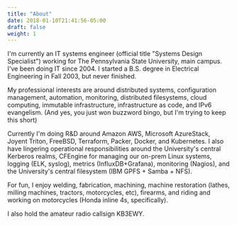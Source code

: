 ```yaml
---
title: "About"
date: 2018-01-10T21:41:56-05:00
draft: false
weight: 1
---
```

I'm currently an IT systems engineer (official title "Systems Design Specialist") working for The Pennsylvania State University, main campus. I've been doing IT since 2004. I started a B.S. degree in Electrical Engineering in Fall 2003, but never finished.

My professional interests are around distributed systems, configuration management, automation, monitoring, distributed filesystems, cloud computing, immutable infrastructure, infrastructure as code, and IPv6 evangelism. (And yes, you just won buzzword bingo, but I'm trying to keep this short)

Currently I'm doing R&D around Amazon AWS, Microsoft AzureStack, Joyent Triton, FreeBSD, Terraform, Packer, Docker, and Kubernetes. I also have lingering operational responsibilities around the University's central Kerberos realms, CFEngine for managing our on-prem Linux systems, logging (ELK, syslog), metrics (InfluxDB+Grafana), monitoring (Nagios), and the University's central filesystem (IBM GPFS + Samba + NFS).

For fun, I enjoy welding, fabrication, machining, machine restoration (lathes, milling machines, tractors, motorcycles, etc), firearms, and riding and working on motorcycles (Honda inline 4s, specifically).

I also hold the amateur radio callsign KB3EWY.
